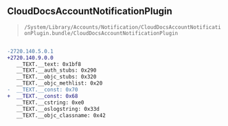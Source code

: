 ## CloudDocsAccountNotificationPlugin

> `/System/Library/Accounts/Notification/CloudDocsAccountNotificationPlugin.bundle/CloudDocsAccountNotificationPlugin`

```diff

-2720.140.5.0.1
+2720.140.9.0.0
   __TEXT.__text: 0x1bf8
   __TEXT.__auth_stubs: 0x290
   __TEXT.__objc_stubs: 0x320
   __TEXT.__objc_methlist: 0x20
-  __TEXT.__const: 0x70
+  __TEXT.__const: 0x68
   __TEXT.__cstring: 0xe0
   __TEXT.__oslogstring: 0x33d
   __TEXT.__objc_classname: 0x42

```

